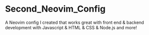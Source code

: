 # Second_Neovim_Config
A Neovim config I created that works great with front end &amp; backend development with Javascript &amp; HTML &amp; CSS &amp; Node.js and more!
